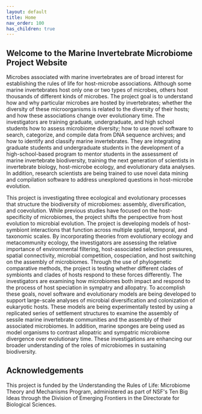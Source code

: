 ```yaml
---
layout: default
title: Home
nav_order: 100
has_children: true
---
```


## Welcome to the Marine Invertebrate Microbiome Project Website

Microbes associated with marine invertebrates are of broad interest for establishing the rules of life for host-microbe associations. Although some marine invertebrates host only one or two types of microbes, others host thousands of different kinds of microbes. The project goal is to understand how and why particular microbes are hosted by invertebrates; whether the diversity of these microorganisms is related to the diversity of their hosts; and how these associations change over evolutionary time. The investigators are training graduate, undergraduate, and high school students how to assess microbiome diversity; how to use novel software to search, categorize, and compile data from DNA sequence archives; and how to identify and classify marine invertebrates. They are integrating graduate students and undergraduate students in the development of a high-school-based program to mentor students in the assessment of marine invertebrate biodiversity, training the next generation of scientists in invertebrate biology, host-microbe ecology, and evolutionary data analyses. In addition, research scientists are being trained to use novel data mining and compilation software to address unexplored questions in host-microbe evolution.

This project is investigating three ecological and evolutionary processes that structure the biodiversity of microbiomes: assembly, diversification, and coevolution. While previous studies have focused on the host-specificity of microbiomes, the project shifts the perspective from host evolution to microbial evolution. The project is developing models of host-symbiont interactions that function across multiple spatial, temporal, and taxonomic scales. By incorporating theories from evolutionary ecology and metacommunity ecology, the investigators are assessing the relative importance of environmental filtering, host-associated selection pressures, spatial connectivity, microbial competition, cospeciation, and host switching on the assembly of microbiomes. Through the use of phylogenetic comparative methods, the project is testing whether different clades of symbionts and clades of hosts respond to these forces differently. The investigators are examining how microbiomes both impact and respond to the process of host speciation in sympatry and allopatry. To accomplish these goals, novel software and evolutionary models are being developed to support large-scale analyses of microbial diversification and colonization of eukaryotic hosts. These models are being experimentally tested by using a replicated series of settlement structures to examine the assembly of sessile marine invertebrate communities and the assembly of their associated microbiomes. In addition, marine sponges are being used as model organisms to contrast allopatric and sympatric microbiome divergence over evolutionary time. These investigations are enhancing our broader understanding of the roles of microbiomes in sustaining biodiversity.

## Acknowledgements

This project is funded by the Understanding the Rules of Life: Microbiome Theory and Mechanisms Program, administered as part of NSF's Ten Big Ideas through the Division of Emerging Frontiers in the Directorate for Biological Sciences.

